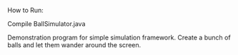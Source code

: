 How to Run:

Compile BallSimulator.java

Demonstration program for simple simulation framework. Create a bunch of
balls and let them wander around the screen. 
